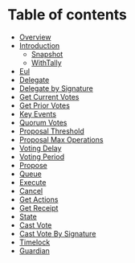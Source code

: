 # Table of contents

* [Overview](../README.md)
* [Introduction](#)
    * [Snapshot]()
    * [WithTally]()
* [Eul]()
* [Delegate]()
* [Delegate by Signature]()
* [Get Current Votes]()
* [Get Prior Votes]()
* [Key Events]()
* [Quorum Votes]()
* [Proposal Threshold]()
* [Proposal Max Operations]()
* [Voting Delay]()
* [Voting Period]()
* [Propose]()
* [Queue]()
* [Execute]()
* [Cancel]()
* [Get Actions]()
* [Get Receipt]()
* [State]()
* [Cast Vote]()
* [Cast Vote By Signature]()
* [Timelock]()
* [Guardian]()
